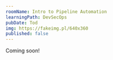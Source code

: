 ```yaml
---
roomName: Intro to Pipeline Automation
learningPath: DevSecOps
pubDate: Tod
img: https://fakeimg.pl/640x360
published: false
---
```


Coming soon!
